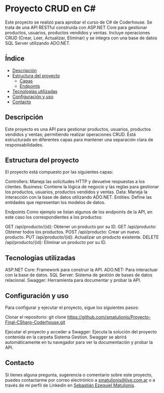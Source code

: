 # Proyecto CRUD en C#
Este proyecto se realizó para aprobar el curso de C# de Coderhouse. Se trata de una API RESTful construida con ASP.NET Core para gestionar productos, usuarios, productos vendidos y ventas. Incluye operaciones CRUD (Crear, Leer, Actualizar, Eliminar) y se integra con una base de datos SQL Server utilizando ADO.NET.

## Índice

- [Descripción](#descripción)
- [Estructura del proyecto](#estructura-del-proyecto)
  - [Capas](#capas)
  - [Endpoints](#endpoints)
- [Tecnologías utilizadas](#tecnologías-utilizadas)
- [Configuración y uso](#configuración-y-uso)
- [Contacto](#contacto)

## Descripción
Este proyecto es una API para gestionar productos, usuarios, productos vendidos y ventas; permitiendo realizar operaciones CRUD. Está estructurado en diferentes capas para mantener una separación clara de responsabilidades.

## Estructura del proyecto
El proyecto está compuesto por las siguientes capas:

Controllers: Maneja las solicitudes HTTP y devuelve respuestas a los clientes.
Business: Contiene la lógica de negocio y las reglas para gestionar los productos, usuarios, productos vendidos y ventas.
Data: Maneja la interacción con la base de datos utilizando ADO.NET.
Entities: Define las entidades que representan los modelos de datos.

Endpoints
Como ejemplo se listan algunos de los endpoints de la API, en este caso los correspondientes a los productos:

GET /api/producto/{id}: Obtener un producto por su ID.
GET /api/producto: Obtener todos los productos.
POST /api/producto: Crear un nuevo producto.
PUT /api/producto/{id}: Actualizar un producto existente.
DELETE /api/producto/{id}: Eliminar un producto por su ID.

## Tecnologías utilizadas

ASP.NET Core: Framework para construir la API.
ADO.NET: Para interactuar con la base de datos.
SQL Server: Sistema de gestión de bases de datos relacional.
Swagger: Herramienta para documentar y probar la API.

## Configuración y uso

Para configurar y ejecutar el proyecto, sigue los siguientes pasos:

Clonar el repositorio:
git clone https://github.com/smatulionis/Proyecto-Final-CSharp-Coderhouse.git

Ejecutar el proyecto y acceder a Swagger:
Ejecuta la solución del proyecto contenida en la carpeta Sistema Gestion. Swagger se abrirá automáticamente en tu navegador para ver la documentación y probar la API.

## Contacto
Si tienes alguna pregunta, sugerencia o comentario sobre este proyecto, puedes contactarme por correo electrónico a [smatulionis@live.com.ar](mailto:smatulionis@live.com.ar) o a través de mi perfil de Linkedin en [Sebastián Ezequiel Matulionis](https://www.linkedin.com/in/smatulionis/).
